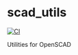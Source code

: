 # scad_utils

[![CI](https://github.com/andy128k/scad_utils/actions/workflows/ci.yml/badge.svg?branch=main)](https://github.com/andy128k/scad_utils/actions/workflows/ci.yml)

Utilities for OpenSCAD
